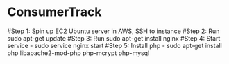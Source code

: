 # ConsumerTrack

#Step 1: Spin up EC2 Ubuntu server in AWS, SSH to instance
#Step 2: Run sudo apt-get update
#Step 3: Run sudo apt-get install nginx
#Step 4: Start service - sudo service nginx start
#Step 5: Install php - sudo apt-get install php libapache2-mod-php php-mcrypt php-mysql
